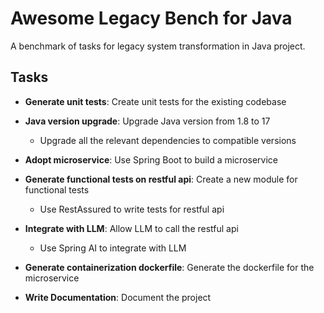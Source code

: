 # Awesome Legacy Bench for Java

A benchmark of tasks for legacy system transformation in Java project.

## Tasks

- **Generate unit tests**: Create unit tests for the existing codebase

- **Java version upgrade**: Upgrade Java version from 1.8 to 17
  - Upgrade all the relevant dependencies to compatible versions

- **Adopt microservice**: Use Spring Boot to build a microservice

- **Generate functional tests on restful api**: Create a new module for functional tests
  - Use RestAssured to write tests for restful api

- **Integrate with LLM**: Allow LLM to call the restful api
  - Use Spring AI to integrate with LLM

- **Generate containerization dockerfile**: Generate the dockerfile for the microservice

- **Write Documentation**: Document the project

